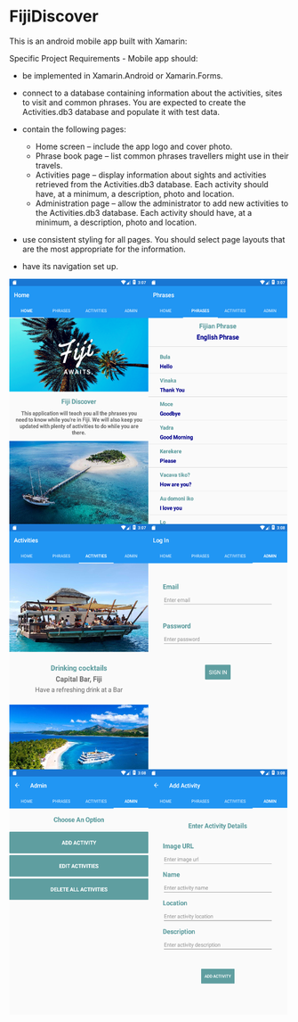 # FijiDiscover

This is an android mobile app built with Xamarin: 
 
Specific Project Requirements - 
Mobile app should:
- be implemented in Xamarin.Android or Xamarin.Forms.
- connect to a database containing information about the activities, sites to visit and common phrases.
   You are expected to create the Activities.db3 database and populate it with test data.
- contain the following pages:
  - Home screen – include the app logo and cover photo. 
  - Phrase book page – list common phrases travellers might use in their travels.
  - Activities page – display information about sights and activities retrieved from the Activities.db3 database. 
    Each activity should have, at a minimum, a description, photo and location.
  - Administration page – allow the administrator to add new activities to the Activities.db3 database. 
    Each activity should have, at a minimum, a description, photo and location.
    
- use consistent styling for all pages. You should select page layouts that are the most appropriate for the information.
- have its navigation set up. 

<img align="left" src="Images/home.png" width="250" height="440">
<img align="left" src="Images/phrase.png" width="250" height="440">
<img align="left" src="Images/activity.png" width="250" height="440">
<img align="left" src="Images/login.png" width="250" height="440">
<img align="left" src="Images/admin.png" width="250" height="440">
<img align="left" src="Images/add activ.png" width="250" height="440">
